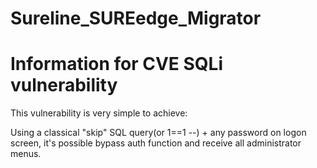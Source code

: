 # Sureline_SUREedge_Migrator
# Information for CVE SQLi vulnerability
This vulnerability is very simple to achieve:

Using a classical "skip" SQL query(or 1==1 --) + any password on logon screen, it's possible bypass auth function and receive all administrator menus.
